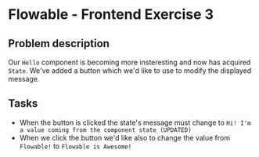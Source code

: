 # Flowable - Frontend Exercise 3

## Problem description

Our `Hello` component is becoming more insteresting and now has acquired `State`. We've added a button which we'd like to use to modify the displayed message.

## Tasks

- When the button is clicked the state's message must change to `Hi! I'm a value coming from the component state (UPDATED)`
- When we click the button we'd like also to change the value from `Flowable!` to `Flowable is Awesome!`
